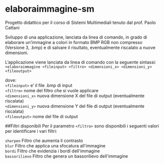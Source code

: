 # elaboraimmagine-sm
Progetto didattico per il corso di Sistemi Multimediali tenuto dal prof. Paolo Cattani

Sviluppo di una applicazione, lanciata da linea di comando, in grado di elaborare un’immagine a
colori in formato BMP RGB non compresso (Versione 3, .bmp) e di salvare il risultato,
eventualmente riscalato a nuove dimensioni.  

L’applicazione viene lanciata da linea di comando con la seguente sintassi:  
`>elaboraimmagine <fileinput> <filtro> <dimensioni_x> <dimensioni_y> <fileoutput>`

dove:  
`<fileinput>` e’ il file .bmp di input  
`<filtro>` nome del filtro che si vuole applicare   
`<dimensioni_x>` nuova dimensione X del file di output (eventualmente riscalata)  
`<dimensioni_y>` nuova dimensione Y del file di output (eventualmente riscalata)  
`<fileoutput>` nome del file di output  

##Filtri disponibili
Per il parametro `<filtro>` sono disponibili i seguenti valori per identificare i vari filtri:

`sharpen` Filtro che aumenta il contrasto  
`blur` Filtro che applica una sfocatura all'immagine  
`bordi` Filtro che evidenzia i bordi dell'immagine  
`bassorilievo` Filtro che genera un bassorilievo dell'immagine  
